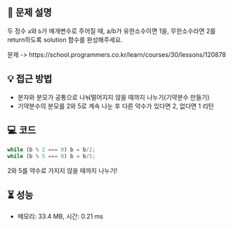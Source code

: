 ## 📌 문제 설명

<p>두 정수 <code>a</code>와 <code>b</code>가 매개변수로 주어질 때, a/b가 유한소수이면 1을, 무한소수라면 2를 return하도록 solution 함수를 완성해주세요.</p>
문제 -> https://school.programmers.co.kr/learn/courses/30/lessons/120878 


## 💡 접근 방법
- 분자와 분모가 공통으로 나눠떨어지지 않을 때까지 나누기(기약분수 만들기)
- 기약분수의 분모를 2와 5로 계속 나눈 후 다른 약수가 있다면 2, 없다면 1 리턴



## 💻 코드

```js
while (b % 2 === 0) b = b/2;
while (b % 5 === 0) b = b/5;
```
2와 5를 약수로 가지지 않을 때까지 나누기!


## ⏳ 성능
- 메모리: 33.4 MB, 시간: 0.21 ms
